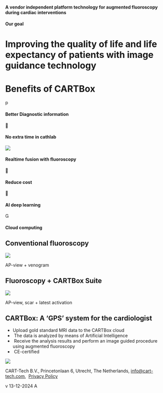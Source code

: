 #### A vendor independent platform technology for augmented fluoroscopy during cardiac interventions

#### Our goal

# Improving the quality of life and life expectancy of patients with image guidance technology

# Benefits of CARTBox

p

#### Better Diagnostic information



#### No extra time in cathlab

![](https://cart-tech.com/wp-content/uploads/2022/04/Rontgenboog.png)

#### Realtime fusion with fluoroscopy



#### Reduce cost



#### AI deep learning



#### Cloud computing

## Conventional fluoroscopy

![](https://cart-tech.com/wp-content/uploads/2022/04/Conventional-fluoroscopy--980x892.jpg)

AP-view + venogram

## Fluoroscopy + CARTBox Suite

![](https://cart-tech.com/wp-content/uploads/2022/04/AP-view-scar-and-latest-activation-980x892.jpg)

AP-view, scar + latest activation

## CARTBox: A ‘GPS’ system for the cardiologist

- Upload gold standard MRI data to the CARTBox cloud
-  The data is analyzed by means of Artificial Intelligence
-  Receive the analysis results and perform an image guided procedure using augmented fluoroscopy
-  CE-certified

![](https://cart-tech.com/wp-content/uploads/2022/04/Scedule-CartTech-cloud.png)

CART-Tech B.V., Princetonlaan 6, Utrecht, The Netherlands, [info@cart-tech.com](mailto:info@cart-tech.com),  [Privacy Policy](https://cart-tech.com/757-2/)

v 13-12-2024 A